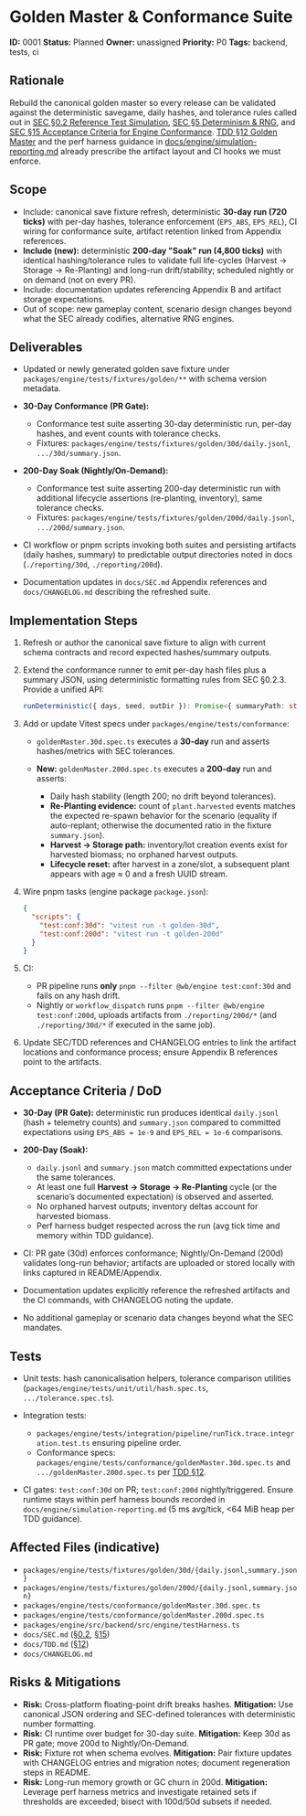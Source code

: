 # Golden Master & Conformance Suite

**ID:** 0001
**Status:** Planned
**Owner:** unassigned
**Priority:** P0
**Tags:** backend, tests, ci

## Rationale

Rebuild the canonical golden master so every release can be validated against the deterministic savegame, daily hashes, and tolerance rules called out in [SEC §0.2 Reference Test Simulation](../SEC.md#02-reference-test-simulation-golden-master), [SEC §5 Determinism & RNG](../SEC.md#5-determinism--rng), and [SEC §15 Acceptance Criteria for Engine Conformance](../SEC.md#15-acceptance-criteria-for-engine-conformance). [TDD §12 Golden Master](../TDD.md#12-golden-master-sec-15) and the perf harness guidance in [docs/engine/simulation-reporting.md](../engine/simulation-reporting.md) already prescribe the artifact layout and CI hooks we must enforce.

## Scope

* Include: canonical save fixture refresh, deterministic **30-day run (720 ticks)** with per-day hashes, tolerance enforcement (`EPS_ABS`, `EPS_REL`), CI wiring for conformance suite, artifact retention linked from Appendix references.
* **Include (new):** deterministic **200-day "Soak" run (4,800 ticks)** with identical hashing/tolerance rules to validate full life-cycles (Harvest → Storage → Re-Planting) and long-run drift/stability; scheduled nightly or on demand (not on every PR).
* Include: documentation updates referencing Appendix B and artifact storage expectations.
* Out of scope: new gameplay content, scenario design changes beyond what the SEC already codifies, alternative RNG engines.

## Deliverables

* Updated or newly generated golden save fixture under `packages/engine/tests/fixtures/golden/**` with schema version metadata.
* **30-Day Conformance (PR Gate):**

  * Conformance test suite asserting 30-day deterministic run, per-day hashes, and event counts with tolerance checks.
  * Fixtures: `packages/engine/tests/fixtures/golden/30d/daily.jsonl`, `.../30d/summary.json`.
* **200-Day Soak (Nightly/On-Demand):**

  * Conformance test suite asserting 200-day deterministic run with additional lifecycle assertions (re-planting, inventory), same tolerance checks.
  * Fixtures: `packages/engine/tests/fixtures/golden/200d/daily.jsonl`, `.../200d/summary.json`.
* CI workflow or pnpm scripts invoking both suites and persisting artifacts (daily hashes, summary) to predictable output directories noted in docs (`./reporting/30d`, `./reporting/200d`).
* Documentation updates in `docs/SEC.md` Appendix references and `docs/CHANGELOG.md` describing the refreshed suite.

## Implementation Steps

1. Refresh or author the canonical save fixture to align with current schema contracts and record expected hashes/summary outputs.
2. Extend the conformance runner to emit per-day hash files plus a summary JSON, using deterministic formatting rules from SEC §0.2.3. Provide a unified API:

   ```ts
   runDeterministic({ days, seed, outDir }): Promise<{ summaryPath: string; dailyPath: string }>
   ```
3. Add or update Vitest specs under `packages/engine/tests/conformance`:

   * `goldenMaster.30d.spec.ts` executes a **30-day** run and asserts hashes/metrics with SEC tolerances.
   * **New:** `goldenMaster.200d.spec.ts` executes a **200-day** run and asserts:

     * Daily hash stability (length 200; no drift beyond tolerances).
     * **Re-Planting evidence:** count of `plant.harvested` events matches the expected re-spawn behavior for the scenario (equality if auto-replant; otherwise the documented ratio in the fixture `summary.json`).
     * **Harvest → Storage path:** inventory/lot creation events exist for harvested biomass; no orphaned harvest outputs.
     * **Lifecycle reset:** after harvest in a zone/slot, a subsequent plant appears with age ≈ 0 and a fresh UUID stream.
4. Wire pnpm tasks (engine package `package.json`):

   ```json
   {
     "scripts": {
       "test:conf:30d": "vitest run -t golden-30d",
       "test:conf:200d": "vitest run -t golden-200d"
     }
   }
   ```
5. CI:

   * PR pipeline runs **only** `pnpm --filter @wb/engine test:conf:30d` and fails on any hash drift.
   * Nightly or `workflow_dispatch` runs `pnpm --filter @wb/engine test:conf:200d`, uploads artifacts from `./reporting/200d/*` (and `./reporting/30d/*` if executed in the same job).
6. Update SEC/TDD references and CHANGELOG entries to link the artifact locations and conformance process; ensure Appendix B references point to the artifacts.

## Acceptance Criteria / DoD

* **30-Day (PR Gate):** deterministic run produces identical `daily.jsonl` (hash + telemetry counts) and `summary.json` compared to committed expectations using `EPS_ABS = 1e-9` and `EPS_REL = 1e-6` comparisons.
* **200-Day (Soak):**

  * `daily.jsonl` and `summary.json` match committed expectations under the same tolerances.
  * At least one full **Harvest → Storage → Re-Planting** cycle (or the scenario’s documented expectation) is observed and asserted.
  * No orphaned harvest outputs; inventory deltas account for harvested biomass.
  * Perf harness budget respected across the run (avg tick time and memory within TDD guidance).
* CI: PR gate (30d) enforces conformance; Nightly/On-Demand (200d) validates long-run behavior; artifacts are uploaded or stored locally with links captured in README/Appendix.
* Documentation updates explicitly reference the refreshed artifacts and the CI commands, with CHANGELOG noting the update.
* No additional gameplay or scenario data changes beyond what the SEC mandates.

## Tests

* Unit tests: hash canonicalisation helpers, tolerance comparison utilities (`packages/engine/tests/unit/util/hash.spec.ts`, `.../tolerance.spec.ts`).
* Integration tests:

  * `packages/engine/tests/integration/pipeline/runTick.trace.integration.test.ts` ensuring pipeline order.
  * Conformance specs: `packages/engine/tests/conformance/goldenMaster.30d.spec.ts` and `.../goldenMaster.200d.spec.ts` per [TDD §12](../TDD.md#12-golden-master-sec-15).
* CI gates: `test:conf:30d` on PR; `test:conf:200d` nightly/triggered. Ensure runtime stays within perf harness bounds recorded in `docs/engine/simulation-reporting.md` (5 ms avg/tick, <64 MiB heap per TDD guidance).

## Affected Files (indicative)

* `packages/engine/tests/fixtures/golden/30d/{daily.jsonl,summary.json}`
* `packages/engine/tests/fixtures/golden/200d/{daily.jsonl,summary.json}`
* `packages/engine/tests/conformance/goldenMaster.30d.spec.ts`
* `packages/engine/tests/conformance/goldenMaster.200d.spec.ts`
* `packages/engine/src/backend/src/engine/testHarness.ts`
* `docs/SEC.md` ([§0.2](../SEC.md#02-reference-test-simulation-golden-master), [§15](../SEC.md#15-acceptance-criteria-for-engine-conformance))
* `docs/TDD.md` ([§12](../TDD.md#12-golden-master-sec-15))
* `docs/CHANGELOG.md`

## Risks & Mitigations

* **Risk:** Cross-platform floating-point drift breaks hashes. **Mitigation:** Use canonical JSON ordering and SEC-defined tolerances with deterministic number formatting.
* **Risk:** CI runtime over budget for 30-day suite. **Mitigation:** Keep 30d as PR gate; move 200d to Nightly/On-Demand.
* **Risk:** Fixture rot when schema evolves. **Mitigation:** Pair fixture updates with CHANGELOG entries and migration notes; document regeneration steps in README.
* **Risk:** Long-run memory growth or GC churn in 200d. **Mitigation:** Leverage perf harness metrics and investigate retained sets if thresholds are exceeded; bisect with 100d/50d subsets if needed.

